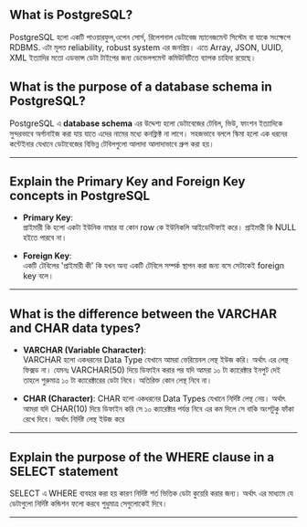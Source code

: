 ## What is PostgreSQL?

PostgreSQL হলো একটি পাওয়ারফুল,ওপেন সোর্স, রিলেশনাল ডেটাবেজ ম্যানেজমেন্ট সিস্টেম বা যাকে সংক্ষেপে RDBMS. এটা মূলত reliability, robust system এর জনপ্রিয়। এতে Array, JSON, UUID, XML ইত্যাদির মতো এডভান্স ডেটা টাইপের জন্য ডেভেলপমেন্ট কমিউনিটিতে ব্যাপক চাহিদা রয়েছে।

## What is the purpose of a database schema in PostgreSQL?

PostgreSQL এ **database schema** এর উদ্দেশ্য হলো ডেটাবেজের টেবিল, ভিউ, ফাংশন ইত্যাদিকে সুন্দরভাবে অর্গানাইজ করা যায় যাতে এদের নামের মধ্যে কনফ্লিক্ট না লাগে। সহজভাবে বললে স্কিমা হলো এক ধরনের কন্টেইনার যেখানে ডেটাবেজের বিভিন্ন টেবিলগুলো আলাদা আলাদাভাবে গ্রুপ করা হয়।

---

## Explain the Primary Key and Foreign Key concepts in PostgreSQL

- **Primary Key**:  
  প্রাইমারী কি হলো একটা ইউনিক নাম্বার যা কোন row কে ইউনিকলি আইডেন্টিফাই করে। প্রাইমারী কি NULL হইতে পারবে না।

- **Foreign Key**:  
  একটি টেবিলের 'প্রাইমারী কী' কি যখন অন্য একটি টেবিলে সম্পর্ক স্থাপন করা জন্য বসে সেটাকেই foreign key বলে।

---

## What is the difference between the VARCHAR and CHAR data types?

- **VARCHAR (Variable Character)**:  
  VARCHAR হলো একধরনের Data Type যেখানে আমরা ভেরিয়েবল লেন্থ ইউজ করি। অর্থাৎ এর লেন্থ ফিক্সড না। যেমনঃ VARCHAR(50) দিয়ে ডিফাইন করার পর যদি আমরা ১০ টা ক্যারেক্টার ইনপুট দেই তাহলে শুরুমাত্র ১০ টা ক্যারেক্টারের ডেটা নিবে। অতিরিক্ত কোন লেন্থ নিবে না।

- **CHAR (Character)**:
  CHAR হলো একধরনের Data Types যেখানে নির্দিষ্ট লেন্থ নেয়। অর্থাৎ আমরা যদি CHAR(10) দিয়ে ডিফাইন করি সে ১০ ক্যারেক্টার পর্যন্ত নিবে এর কম দিলে সে বাকি অংশটুকু ফাঁকা রেখে দিবে। অর্থাৎ নির্দিষ্ট লেন্থ ইউজ করে

---

## Explain the purpose of the WHERE clause in a SELECT statement

SELECT এ WHERE ব্যবহার করা হয় কারণ নির্দিষ্ট শর্ত ভিত্তিক ডেটা কুয়েরি করার জন্য। অর্থাৎ এর মাধ্যমে যে ডেটাগুলো নির্দিষ্ট কন্ডিশন ফলো করবে শুধুমাত্র সেগুলোকেই দিবে।

---
